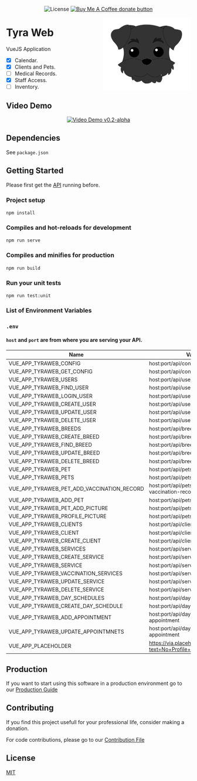 <p align="center">
    <span class="badge-license">
        <img
        src="https://img.shields.io/github/license/Andrsrz/tyra-web?style=for-the-badge"
        alt="License" />
    </span>
    <span class="badge-buymeacoffee">
        <a href="https://www.buymeacoffee.com/andrsrz"
        title="Donate using Buy Me A Coffee">
        <img
        src="https://img.shields.io/static/v1?label=Buy%20Me%20a%20Beer&message=donate&color=FF813F&style=for-the-badge&logo=buy-me-a-coffee"
        alt="Buy Me A Coffee donate button" />
        </a>
    </span>
</p>
<a href=""><img src="https://raw.githubusercontent.com/TyraVet/tyravet-logo/master/tyravet.svg" height="200" align="right"></a>

# Tyra Web
VueJS Application

- [x] Calendar.
- [x] Clients and Pets.
- [ ] Medical Records.
- [x] Staff Access.
- [ ] Inventory.

## Video Demo
<p align="center">
    <span>
        <a href="https://www.youtube.com/watch?v=p336N-SqQs4"
        title="TyraWeb v0.2-alpha Video Demo">
        <img
        src="http://img.youtube.com/vi/p336N-SqQs4/0.jpg"
        alt="Video Demo v0.2-alpha" />
        </a>
    </span>
</p>

## Dependencies
See ```package.json```

## Getting Started
Please first get the [API](https://github.com/tyra-web/tyra-web-api) running before.

### Project setup
```
npm install
```

### Compiles and hot-reloads for development
```
npm run serve
```

### Compiles and minifies for production
```
npm run build
```

### Run your unit tests
```
npm run test:unit
```

### List of Environment Variables
### ```.env```
#### ```host``` and ```port``` are from where you are serving your API.
| Name | Value |
| ---- | ----- |
| VUE_APP_TYRAWEB_CONFIG | host:port/api/config |
| VUE_APP_TYRAWEB_GET_CONFIG | host:port/api/config/setup |
| VUE_APP_TYRAWEB_USERS | host:port/api/users |
| VUE_APP_TYRAWEB_FIND_USER | host:port/api/users/find |
| VUE_APP_TYRAWEB_LOGIN_USER | host:port/api/users/login |
| VUE_APP_TYRAWEB_CREATE_USER | host:port/api/users/signup |
| VUE_APP_TYRAWEB_UPDATE_USER | host:port/api/users/update |
| VUE_APP_TYRAWEB_DELETE_USER | host:port/api/users/delete |
| VUE_APP_TYRAWEB_BREEDS | host:port/api/breeds |
| VUE_APP_TYRAWEB_CREATE_BREED | host:port/api/breeds/create |
| VUE_APP_TYRAWEB_FIND_BREED | host:port/api/breeds/find |
| VUE_APP_TYRAWEB_UPDATE_BREED | host:port/api/breeds/update |
| VUE_APP_TYRAWEB_DELETE_BREED | host:port/api/breeds/delete |
| VUE_APP_TYRAWEB_PET | host:port/api/pets |
| VUE_APP_TYRAWEB_PETS | host:port/api/pets/all |
| VUE_APP_TYRAWEB_PET_ADD_VACCINATION_RECORD | host:port/api/pets/add-vaccination-record |
| VUE_APP_TYRAWEB_ADD_PET | host:port/api/pets/add-pet |
| VUE_APP_TYRAWEB_PET_ADD_PICTURE | host:port/api/pets/upload-picture |
| VUE_APP_TYRAWEB_PROFILE_PICTURE | host:port/api/pets/picture |
| VUE_APP_TYRAWEB_CLIENTS | host:port/api/clients |
| VUE_APP_TYRAWEB_CLIENT | host:port/api/clients/client |
| VUE_APP_TYRAWEB_CREATE_CLIENT | host:port/api/clients/create |
| VUE_APP_TYRAWEB_SERVICES | host:port/api/services |
| VUE_APP_TYRAWEB_CREATE_SERVICE | host:port/api/services/create |
| VUE_APP_TYRAWEB_SERVICE | host:port/api/services/find |
| VUE_APP_TYRAWEB_VACCINATION_SERVICES | host:port/api/services/shots |
| VUE_APP_TYRAWEB_UPDATE_SERVICE | host:port/api/services/update |
| VUE_APP_TYRAWEB_DELETE_SERVICE | host:port/api/services/delete |
| VUE_APP_TYRAWEB_DAY_SCHEDULES | host:port/api/dayschedule |
| VUE_APP_TYRAWEB_CREATE_DAY_SCHEDULE | host:port/api/dayschedules |
| VUE_APP_TYRAWEB_ADD_APPOINTMENT | host:port/api/dayschedules/add-appointment |
| VUE_APP_TYRAWEB_UPDATE_APPOINTMNETS | host:port/api/dayschedules/update-appointment |
| VUE_APP_PLACEHOLDER | https://via.placeholder.com/500/?text=No+Profile+Picture |

## Production
If you want to start using this software in a production environment go to our
[Production Guide]()

## Contributing
If you find this project usefull for your professional life, consider
making a donation.

For code contributions, please go to our [Contribution File](https://github.com/tyra-web/tyra-web/blob/master/.github/CONTRIBUTING.md)

## License
[MIT](https://mit-license.org/)
